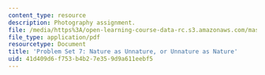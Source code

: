 ```yaml
---
content_type: resource
description: Photography assignment.
file: /media/https%3A/open-learning-course-data-rc.s3.amazonaws.com/mas-961-numeric-photography-fall-1998/41d409d6f753b4b27e359d9a611eebf5_ps7.pdf
file_type: application/pdf
resourcetype: Document
title: 'Problem Set 7: Nature as Unnature, or Unnature as Nature'
uid: 41d409d6-f753-b4b2-7e35-9d9a611eebf5
---
```

